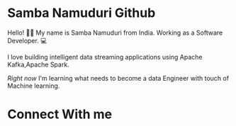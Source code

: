 # Samba Namuduri Github

Hello! 👋🏼 My name is Samba Namuduri from India. Working as a Software Developer. 💻

I love building intelligent data streaming applications using Apache Kafka,Apache Spark.

<em>Right now</em> I'm learning what needs to become a data Engineer with touch of Machine learning. 


# Connect With me
<i class="fa fa-linkedin-square" style="font-size:36px"></i>
